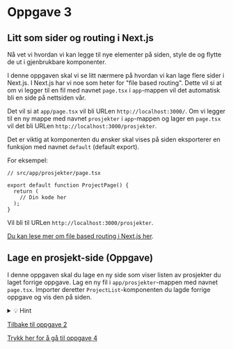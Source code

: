 # Oppgave 3

## Litt som sider og routing i Next.js

Nå vet vi hvordan vi kan legge til nye elementer på siden, style de og flytte de ut i gjenbrukbare komponenter.

I denne oppgaven skal vi se litt nærmere på hvordan vi kan lage flere sider i Next.js. I Next.js har vi noe som heter for "file based routing". Dette vil si at om vi legger til en fil med navnet `page.tsx` i `app`-mappen vil det automatisk bli en side på nettsiden vår.

Det vil si at `app/page.tsx` vil bli URLen `http://localhost:3000/`. Om vi legger til en ny mappe med navnet `prosjekter` i `app`-mappen og lager en `page.tsx` vil det bli URLen `http://localhost:3000/prosjekter`.

Det er viktig at komponenten du ønsker skal vises på siden eksporterer en funksjon med navnet `default` (default export).

For eksempel:

```tsx
// src/app/prosjekter/page.tsx

export default function ProjectPage() {
  return (
    // Din kode her
  );
}
```

Vil bli til URLen `http://localhost:3000/prosjekter`.

[Du kan lese mer om file based routing i Next.js her](https://nextjs.org/docs/app/building-your-application/routing).

## Lage en prosjekt-side (Oppgave)

I denne oppgaven skal du lage en ny side som viser listen av prosjekter du laget forrige oppgave. Lag en ny fil i `app/prosjekter`-mappen med navnet `page.tsx`. Importer deretter `ProjectList`-komponenten du lagde forrige oppgave og vis den på siden.

<details>

<summary>💡 Hint</summary>

```tsx
// app/prosjekter/page.tsx
import { ProjectList } from "../../components/project-list";

export default function Prosjekter() {
  return (
    <div className="min-h-screen bg-gray-900 text-gray-300 px-4">
      <div className="max-w-screen-sm mx-auto text-lg flex flex-col gap-6 py-24">
        <h2 className="text-2xl text-gray-100 mb-4">Prosjekter</h2>
        <ProjectList />
      </div>
    </div>
  );
}
```

</details>

[Tilbake til oppgave 2](./oppgave-1.md)

[Trykk her for å gå til oppgave 4](./oppgave-4.md)
